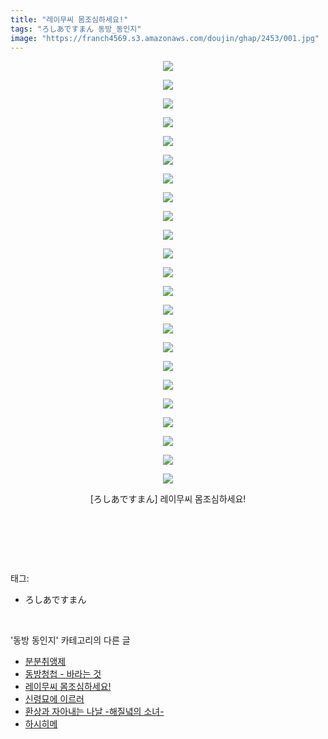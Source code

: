 ```yaml
---
title: "레이무씨 몸조심하세요!"
tags: "ろしあですまん 동방_동인지"
image: "https://franch4569.s3.amazonaws.com/doujin/ghap/2453/001.jpg"
---
```

<div class="article">
<p style="text-align: center; clear: none; float: none;"><img src="{{ site.imgserver2 }}/ghap/2453/001.jpg"/></p>
<p style="text-align: center; clear: none; float: none;"><img src="{{ site.imgserver2 }}/ghap/2453/002.jpg"/></p>
<p style="text-align: center; clear: none; float: none;"><img src="{{ site.imgserver2 }}/ghap/2453/003.jpg"/></p>
<p style="text-align: center; clear: none; float: none;"><img src="{{ site.imgserver2 }}/ghap/2453/004.jpg"/></p>
<p style="text-align: center; clear: none; float: none;"><img src="{{ site.imgserver2 }}/ghap/2453/005.jpg"/></p>
<p style="text-align: center; clear: none; float: none;"><img src="{{ site.imgserver2 }}/ghap/2453/006.jpg"/></p>
<p style="text-align: center; clear: none; float: none;"><img src="{{ site.imgserver2 }}/ghap/2453/007.jpg"/></p>
<p style="text-align: center; clear: none; float: none;"><img src="{{ site.imgserver2 }}/ghap/2453/008.jpg"/></p>
<p style="text-align: center; clear: none; float: none;"><img src="{{ site.imgserver2 }}/ghap/2453/009.jpg"/></p>
<p style="text-align: center; clear: none; float: none;"><img src="{{ site.imgserver2 }}/ghap/2453/010.jpg"/></p>
<p style="text-align: center; clear: none; float: none;"><img src="{{ site.imgserver2 }}/ghap/2453/011.jpg"/></p>
<p style="text-align: center; clear: none; float: none;"><img src="{{ site.imgserver2 }}/ghap/2453/012.jpg"/></p>
<p style="text-align: center; clear: none; float: none;"><img src="{{ site.imgserver2 }}/ghap/2453/013.jpg"/></p>
<p style="text-align: center; clear: none; float: none;"><img src="{{ site.imgserver2 }}/ghap/2453/014.jpg"/></p>
<p style="text-align: center; clear: none; float: none;"><img src="{{ site.imgserver2 }}/ghap/2453/015.jpg"/></p>
<p style="text-align: center; clear: none; float: none;"><img src="{{ site.imgserver2 }}/ghap/2453/016.jpg"/></p>
<p style="text-align: center; clear: none; float: none;"><img src="{{ site.imgserver2 }}/ghap/2453/017.jpg"/></p>
<p style="text-align: center; clear: none; float: none;"><img src="{{ site.imgserver2 }}/ghap/2453/018.jpg"/></p>
<p style="text-align: center; clear: none; float: none;"><img src="{{ site.imgserver2 }}/ghap/2453/019.jpg"/></p>
<p style="text-align: center; clear: none; float: none;"><img src="{{ site.imgserver2 }}/ghap/2453/020.jpg"/></p>
<p style="text-align: center; clear: none; float: none;"><img src="{{ site.imgserver2 }}/ghap/2453/021.jpg"/></p>
<p style="text-align: center; clear: none; float: none;"><img src="{{ site.imgserver2 }}/ghap/2453/022.jpg"/></p>
<p style="text-align: center; clear: none; float: none;"><img src="{{ site.imgserver2 }}/ghap/2453/023.jpg"/></p>
<p style="text-align: center; clear: none; float: none;">[ろしあですまん] 레이무씨 몸조심하세요!</p>
<p style="text-align: center; clear: none; float: none;"><br/></p>
<p><br/></p>
</div><br/>
<div class="tagTrail">
<p>태그: </p>
<ul>
<li>ろしあですまん</li>
</ul>
</div><br/>
<div class="another">
<p>'동방 동인지' 카테고리의 다른 글</p>
<ul>
<li><a href="/ghap_2455">분분취앵제</a></li>
<li><a href="/ghap_2454">동방청첩 - 바라는 것</a></li>
<li><a href="/ghap_2453">레이무씨 몸조심하세요!</a></li>
<li><a href="/ghap_2452">신령묘에 이르러</a></li>
<li><a href="/ghap_2451">환상과 자아내는 나날 -해질녘의 소녀-</a></li>
<li><a href="/ghap_2450">하시히메</a></li>
</ul>
</div><br/>
<div class="cb_module cb_fluid">
<div class="cb_wrt cb_profile">
</div><!-- commentList close -->
</div><br/>
